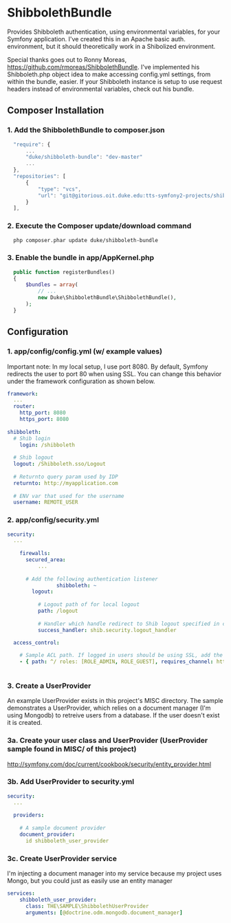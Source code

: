 ShibbolethBundle
================

Provides Shibboleth authentication, using environmental variables, for your Symfony application. I've created this in an
Apache basic auth. environment, but it should theoretically work in a Shibolized environment.

Special thanks goes out to Ronny Moreas, https://github.com/rmoreas/ShibbolethBundle. I've implemented his Shibboleth.php
object idea to make accessing config.yml settings, from within the bundle, easier. If your Shibboleth instance is setup
to use request headers instead of environmental variables, check out his bundle.


Composer Installation
--------------------------

### 1. Add the ShibbolethBundle to composer.json

```js
  "require": {
      ...
      "duke/shibboleth-bundle": "dev-master"
      ...
  },
  "repositories": [
      {
          "type": "vcs",
          "url": "git@gitorious.oit.duke.edu:tts-symfony2-projects/shibboleth-bundle.git"
      }
  ],  
```

### 2. Execute the Composer update/download command

```bash
  php composer.phar update duke/shibboleth-bundle
```

### 3. Enable the bundle in app/AppKernel.php

```php
  public function registerBundles()
  {
      $bundles = array(
          // ...
          new Duke\ShibbolethBundle\ShibbolethBundle(),
      );
  }
```

Configuration
-------------

### 1. app/config/config.yml (w/ example values)

Important note: In my local setup, I use port 8080. By default, Symfony redirects the user to port 80 when using
SSL. You can change this behavior under the framework configuration as shown below.

```yml
framework:
  ...
  router:
    http_port: 8080
    https_port: 8080
  
shibboleth:
  # Shib login
	login: /shibboleth
    
  # Shib logout
  logout: /Shibboleth.sso/Logout
    
  # Returnto query param used by IDP
  returnto: http://myapplication.com
    
  # ENV var that used for the username
  username: REMOTE_USER 
```

### 2. app/config/security.yml

```yml
security:
  ...
  
	firewalls:
	  secured_area:
		  ...
        
      # Add the following authentication listener
				shibboleth: ~
        logout:
          
          # Logout path of for local logout
          path: /logout
          
          # Handler which handle redirect to Shib logout specified in config.yml
          success_handler: shib.security.logout_handler

  access_control:
  
    # Sample ACL path. If logged in users should be using SSL, add the requires_channel attribute to force SSL
    - { path: ^/ roles: [ROLE_ADMIN, ROLE_GUEST], requires_channel: https }
      
```

### 3. Create a UserProvider

An example UserProvider exists in this project's MISC directory. The sample demonstrates a UserProvider, which
relies on a document manager (I'm using Mongodb) to retreive users from a database. If the user doesn't exist it is created.

### 3a. Create your user class and UserProvider (UserProvider sample found in MISC/ of this project)

http://symfony.com/doc/current/cookbook/security/entity_provider.html

### 3b. Add UserProvider to security.yml

```yml
security:
  ...
    
  providers:
    
    # A sample document provider
    document_provider:
      id shibboleth_user_provider
```

### 3c. Create UserProvider service

I'm injecting a document manager into my service because my project uses Mongo, but you could just as easily use an entity manager

```yml
services:
    shibboleth_user_provider:
      class: THE\SAMPLE\ShibbolethUserProvider
      arguments: [@doctrine.odm.mongodb.document_manager]
```
